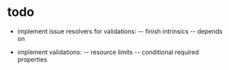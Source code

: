 # todo

- implement issue resolvers for validations:
-- finish intrinsics
-- depends on

- implement validations:
-- resource limits
-- conditional required properties